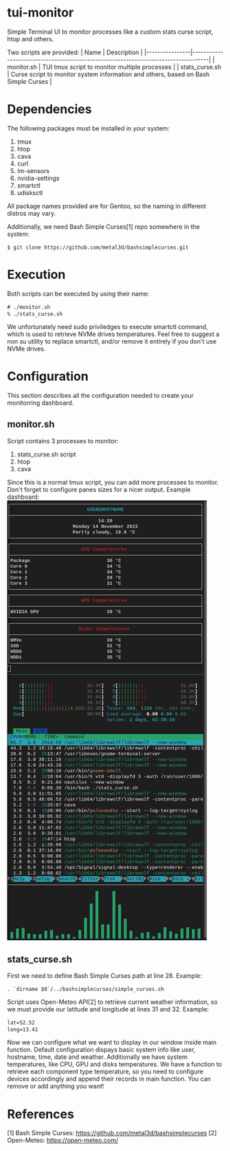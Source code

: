 # tui-monitor
Simple Terminal UI to monitor processes like a custom stats curse script, htop and others.

Two scripts are provided:
| Name           | Description                                                                        |
|----------------|------------------------------------------------------------------------------------|
| monitor.sh     | TUI tmux script to monitor multiple processes                                      |
| stats_curse.sh | Curse script to monitor system information and others, based on Bash Simple Curses |

# Dependencies
The following packages must be installed in your system:
1. tmux
2. htop
3. cava
4. curl
5. lm-sensors
6. nvidia-settings
7. smartctl
8. udisksctl

All package names provided are for Gentoo, so the naming in different distros may vary.

Additionally, we need Bash Simple Curses[1] repo somewhere in the system:
```
$ git clone https://github.com/metal3d/bashsimplecurses.git
```

# Execution
Both scripts can be executed by using their name:
```
# ./monitor.sh
% ./stats_curse.sh
```
We unfortunately need sudo priviledges to execute smartctl command, which is used to retrieve NVMe drives temperatures.
Feel free to suggest a non su utility to replace smartctl, and/or remove it entirely if you don't use NVMe drives.

# Configuration
This section describes all the configuration needed to create your monitorring dashboard.

## monitor.sh
Script contains 3 processes to monitor:
1. stats_curse.sh script
2. htop
3. cava

Since this is a normal tmux script, you can add more processes to monitor.
Don't forget to configure panes sizes for a nicer output.
Example dashboard:
![Screenshot](https://github.com/aggstam/tui-monitor/blob/main/screenshot.png)

## stats_curse.sh
First we need to define Bash Simple Curses path at line 28.
Example:
```
. `dirname $0`/../bashsimplecurses/simple_curses.sh
```

Script uses Open-Meteo API[2] to retrieve current weather information, so we must provide our latitude and longitude at lines 31 and 32.
Example:
```
lat=52.52
long=13.41
```

Now we can configure what we want to display in our window inside main function.
Default configuration dispays basic system info like user, hostname, time, date and weather.
Additionally we have system temperatures, like CPU, GPU and disks temperatures.
We have a function to retrieve each component type temperature, so you need to configure devices accordingly and append their records in main function.
You can remove or add anything you want! 

# References
[1] Bash Simple Curses: https://github.com/metal3d/bashsimplecurses
[2] Open-Meteo: https://open-meteo.com/
